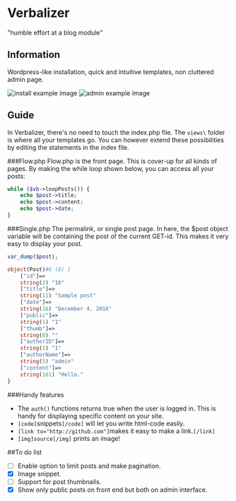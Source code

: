 # Verbalizer
"humble effort at a blog module"

## Information

Wordpress-like installation, quick and intuitive templates, non cluttered admin page.

![install example image](https://retarded.fish/verbrepoimages/install.PNG)
![admin example image](https://retarded.fish/verbrepoimages/admin.PNG)

## Guide
In Verbalizer, there's no need to touch the index.php file. The ``views\`` folder is where all your templates go. You can however extend these possibilities by editing the statements in the index file. 

###Flow.php
Flow.php is the front page. This is cover-up for all kinds of pages.
By making the while loop shown below, you can access all your posts:
```php
while ($vb->loopPosts()) {
    echo $post->title;
    echo $post->content;
    echo $post->date;
}
```

###Single.php
The permalink, or single post page.
In here, the $post object variable will be containing the post of the current GET-id.
This makes it very easy to display your post.
```php
var_dump($post);

object(Post)#6 (8) {
    ["id"]=>
    string(2) "16"
    ["title"]=>
    string(11) "Sample post"
    ["date"]=>
    string(16) "December 4, 2016"
    ["public"]=>
    string(1) "1"
    ["thumb"]=>
    string(0) ""
    ["authorID"]=>
    string(1) "1"
    ["authorName"]=>
    string(5) "admin"
    ["content"]=>
    string(161) "Hello."
}
```

###Handy features
- The ``auth()`` functions returns true when the user is logged in. This is handy for displaying specific content on your site.
- ``[code]``snippets``[/code]`` will let you write html-code easily.
- ``[link to="http://github.com"]``makes it easy to make a link.``[/link]``
- ``[img]source[/img]`` prints an image!

##To do list
- [ ] Enable option to limit posts and make pagination.
- [x] Image snippet.
- [ ] Support for post thumbnails.
- [x] Show only public posts on front end but both on admin interface.

